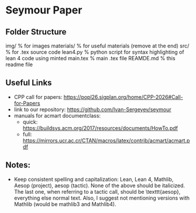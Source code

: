 # Seymour Paper

## Folder Structure

img/        % for images
materials/  % for useful materials (remove at the end)
src/        % for .tex source code
lean4.py    % python script for syntax highlighting of lean 4 code using minted
main.tex    % main .tex file
REAMDE.md   % this readme file

## Useful Links

* CPP call for papers: https://popl26.sigplan.org/home/CPP-2026#Call-for-Papers
* link to our repository: https://github.com/Ivan-Sergeyev/seymour
* manuals for acmart documentclass:
  * quick: https://buildsys.acm.org/2017/resources/documents/HowTo.pdf
  * full: https://mirrors.ucr.ac.cr/CTAN/macros/latex/contrib/acmart/acmart.pdf

## Notes:

* Keep consistent spelling and capitalization: Lean, Lean 4, Mathlib, Aesop (project), aesop (tactic).
  None of the above should be italicized. The last one, when referring to a tactic call, should be \texttt{aesop}, everything else normal text.
  Also, I suggest not mentioning versions with Mathlib (would be mathlib3 and Mathlib4).
